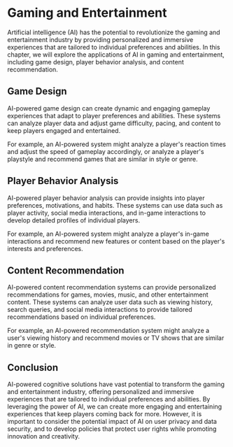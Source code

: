 Gaming and Entertainment
===================================================================

Artificial intelligence (AI) has the potential to revolutionize the gaming and entertainment industry by providing personalized and immersive experiences that are tailored to individual preferences and abilities. In this chapter, we will explore the applications of AI in gaming and entertainment, including game design, player behavior analysis, and content recommendation.

Game Design
-----------

AI-powered game design can create dynamic and engaging gameplay experiences that adapt to player preferences and abilities. These systems can analyze player data and adjust game difficulty, pacing, and content to keep players engaged and entertained.

For example, an AI-powered system might analyze a player's reaction times and adjust the speed of gameplay accordingly, or analyze a player's playstyle and recommend games that are similar in style or genre.

Player Behavior Analysis
------------------------

AI-powered player behavior analysis can provide insights into player preferences, motivations, and habits. These systems can use data such as player activity, social media interactions, and in-game interactions to develop detailed profiles of individual players.

For example, an AI-powered system might analyze a player's in-game interactions and recommend new features or content based on the player's interests and preferences.

Content Recommendation
----------------------

AI-powered content recommendation systems can provide personalized recommendations for games, movies, music, and other entertainment content. These systems can analyze user data such as viewing history, search queries, and social media interactions to provide tailored recommendations based on individual preferences.

For example, an AI-powered recommendation system might analyze a user's viewing history and recommend movies or TV shows that are similar in genre or style.

Conclusion
----------

AI-powered cognitive solutions have vast potential to transform the gaming and entertainment industry, offering personalized and immersive experiences that are tailored to individual preferences and abilities. By leveraging the power of AI, we can create more engaging and entertaining experiences that keep players coming back for more. However, it is important to consider the potential impact of AI on user privacy and data security, and to develop policies that protect user rights while promoting innovation and creativity.
